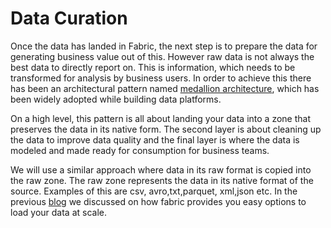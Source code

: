 # Data Curation

Once the data has landed in Fabric, the next step is to prepare the data for generating business value out of this. However raw data is  not always the best data to directly report on. This is information, which needs to be transformed for analysis by business users. In order to achieve this there has been an architectural pattern named [medallion architecture](https://learn.microsoft.com/en-us/azure/databricks/lakehouse/medallion), which has been widely adopted while building data platforms. 

On a high level, this pattern is all about landing your data into a zone that preserves the data in its native form. The second layer is about cleaning up the data to improve data quality and the final layer is where the data is modeled and made ready for consumption for business teams.

We will use a similar approach where data in its raw format is copied into the raw zone. The raw zone represents the data in its native format of the source. Examples of this are csv, avro,txt,parquet, xml,json etc. In the previous [blog](https://github.com/sarathsasidharan/fabric-launcher/blob/main/docs/load_data/load_data_scalable.md) we discussed on how fabric provides you easy options to load your data at scale. 



